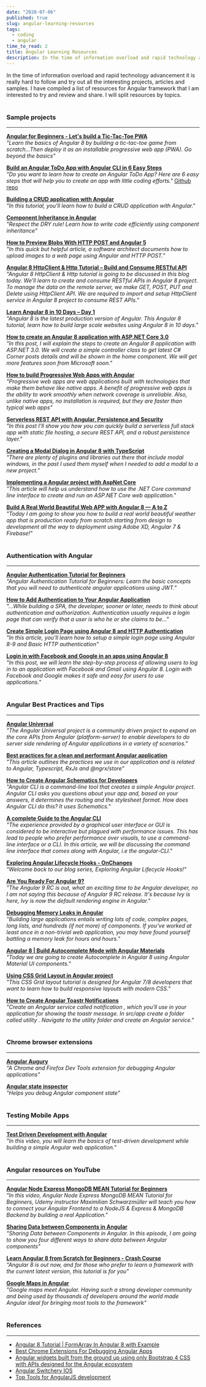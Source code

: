 ```yaml
---
date: "2020-07-06"
published: true
slug: angular-learning-resources
tags:
  - coding
  - angular
time_to_read: 2
title: Angular Learning Resources
description: In the time of information overload and rapid technology advancement it is really hard to follow and try out all the interesting projects, articles and samples.
---
```


In the time of information overload and rapid technology advancement it is really hard to follow and try out all the interesting projects, articles and samples. I have compiled a list of resources for Angular framework that I am interested to try and review and share. I will split resources by topics.
<br>
<br>

### Sample projects

---

**[Angular for Beginners - Let's build a Tic-Tac-Toe PWA](https://school.geekwall.in/p/S15Y_x7vr/angular-for-beginners-let-s-build-a-tic-tac-toe-pwa)**<br>
_"Learn the basics of Angular 8 by building a tic-tac-toe game from scratch...Then deploy it as an installable progressive web app (PWA). Go beyond the basics"_

**[Build an Angular ToDo App with Angular CLI in 6 Easy Steps](http://www.teclogiq.com/blog/angular-todo-application/)**<br>
_"Do you want to learn how to create an Angular ToDo App? Here are 6 easy steps that will help you to create an app with little coding efforts."_ [Github repo](https://github.com/sanjay-patel/angular-todo-app)

**[Building a CRUD application with Angular](https://codequs.com/p/rkD7M44FN/building-a-crud-application-with-angular)**<br>
_"In this tutorial, you'll learn how to build a CRUD application with Angular."_

**[Component Inheritance in Angular](https://blog.bitsrc.io/component-inheritance-in-angular-acd1215d5dd8)**<br>
_"Respect the DRY rule! Learn how to write code efficiently using component inheritance"_

**[How to Preview Blobs With HTTP POST and Angular 5](https://dzone.com/articles/how-to-preview-blobs-with-http-post-and-angular-5)**<br>
_"In this quick but helpful article, a software architect documents how to upload images to a web page using Angular and HTTP POST."_

**[Angular 8 HttpClient & Http Tutorial – Build and Consume RESTful API](https://morioh.com/p/edce618ab14d)**<br>
_"Angular 8 HttpClient & Http tutorial is going to be discussed in this blog today. We’ll learn to create and consume RESTful APIs in Angular 8 project. To manage the data on the remote server, we make GET, POST, PUT and Delete using HttpClient API. We are required to import and setup HttpClient service in Angular 8 project to consume REST APIs."_

**[Learn Angular 8 in 10 Days – Day 1](https://morioh.com/p/f2ca487d1b4d)**<br>
_"Angular 8 is the latest production version of Angular. This Angular 8 tutorial, learn how to build large scale websites using Angular 8 in 10 days."_

**[How to create an Angular 8 application with ASP.NET Core 3.0](https://morioh.com/p/bb7bec313d4b)**<br>
_"In this post, I will explain the steps to create an Angular 8 application with ASP.NET 3.0. We will create a simple controller class to get latest C# Corner posts details and will be shown in the home component. We will get more features soon from Microsoft soon."_

**[How to build Progressive Web Apps with Angular](https://tinyurl.com/y7gc8f7v)**<br>
_"Progressive web apps are web applications built with technologies that make them behave like native apps. A benefit of progressive web apps is the ability to work smoothly when network coverage is unreliable. Also, unlike native apps, no installation is required, but they are faster than typical web apps"_

**[Serverless REST API with Angular, Persistence and Security](https://tinyurl.com/y8v7dmd2)**<br>
_"In this post I’ll show you how you can quickly build a serverless full stack app with static file hosting, a secure REST API, and a robust persistence layer."_

**[Creating a Modal Dialog in Angular 8 with TypeScript](https://morioh.com/p/f7c1eca2519e)**<br>
_"There are plenty of plugins and libraries out there that include modal windows, in the past I used them myself when I needed to add a modal to a new project."_

**[Implementing a Angular project with AspNet Core](https://tinyurl.com/y6twln4d)**<br>
_"This article will help us understand how to use the .NET Core command line interface to create and run an ASP.NET Core web application."_

**[Build A Real World Beautiful Web APP with Angular 8 — A to Z](https://morioh.com/p/90c9499be4d2)**<br>
_"Today I am going to show you how to build a real world beautiful weather app that is production ready from scratch starting from design to development all the way to deployment using Adobe XD, Angular 7 & Firebase!"_
<br>
<br>

### Authentication with Angular

---

**[Angular Authentication Tutorial for Beginners](https://codequs.com/p/rkZqonrOV/angular-authentication-tutorial-for-beginners)**<br>
_"Angular Authentication Tutorial for Beginners: Learn the basic concepts that you will need to authenticate angular applications using JWT."_

**[How to Add Authentication to Your Angular Application](https://morioh.com/p/ed3e227baa2e)**<br>
_"...While building a SPA, the developer, sooner or later, needs to think about authentication and authorization. Authentication usually requires a login page that can verify that a user is who he or she claims to be..."_

**[Create Simple Login Page using Angular 8 and HTTP Authentication](https://morioh.com/p/7da7955083ea)**<br>
_"In this article, you'll learn how to setup a simple login page using Angular 8-9 and Basic HTTP authentication"_

**[Login in with Facebook and Google in an apps using Angular 8](https://morioh.com/p/62cb11ccbf9e)**<br>
_"In this post, we will learn the step-by-step process of allowing users to log in to an application with Facebook and Gmail using Angular 8. Login with Facebook and Google makes it safe and easy for users to use applications."_
<br>
<br>

### Angular Best Practices and Tips

---

**[Angular Universal](https://github.com/angular/universal/blob/master/README.md)**<br>
_"The Angular Universal project is a community driven project to expand on the core APIs from Angular (platform-server) to enable developers to do server side rendering of Angular applications in a variety of scenarios."_

**[Best practices for a clean and performant Angular application](https://tinyurl.com/y8k2c8nn)**<br>
_"This article outlines the practices we use in our application and is related to Angular, Typescript, RxJs and @ngrx/store"_

**[How to Create Angular Schematics for Developers](https://morioh.com/p/17fc4abf1eca)**<br>
_"Angular CLI is a command-line tool that creates a simple Angular project. Angular CLI asks you questions about your app and, based on your answers, it determines the routing and the stylesheet format. How does Angular CLI do this? It uses Schematics."_

**[A complete Guide to the Angular CLI](https://morioh.com/p/4c5cadfe12b6)**<br>
_"The experience provided by a graphical user interface or GUI is considered to be interactive but plagued with performance issues. This has lead to people who prefer performance over visuals, to use a command-line interface or a CLI. In this article, we will be discussing the command line interface that comes along with Angular, i.e the angular-CLI."_

**[Exploring Angular Lifecycle Hooks - OnChanges](https://ultimatecourses.com/blog/exploring-angular-lifecycle-hooks-onchanges)**<br>
_"Welcome back to our blog series, Exploring Angular Lifecycle Hooks!"_

**[Are You Ready For Angular 9?](https://morioh.com/p/54630ff3176d)**<br>
_"The Angular 9 RC is out, what an exciting time to be Angular developer, no I am not saying this because of Angular 9 RC release. It's because Ivy is here, Ivy is now the default rendering engine in Angular."_

**[Debugging Memory Leaks in Angular](https://morioh.com/p/e4009f12c587)**<br>
_"Building large applications entails writing lots of code, complex pages, long lists, and hundreds (if not more) of components. If you’ve worked at least once in a non-trivial web application, you may have found yourself battling a memory leak for hours and hours."_

**[Angular 8 | Build Autocomplete Mode with Angular Materials](https://morioh.com/p/73ff58a9d2c9)**<br>
_"Today we are going to create Autocomplete in Angular 8 using Angular Material UI components."_

**[Using CSS Grid Layout in Angular project](https://morioh.com/p/16d26d9500c5)**<br>
_"This CSS Grid layout tutorial is designed for Angular 7/8 developers that want to learn how to build responsive layouts with modern CSS."_

**[How to Create Angular Toastr Notifications](https://tinyurl.com/y92597bl)**<br>
_"Create an Angular service called notification , which you'll use in your application for showing the toastr message. In src/app create a folder called utility . Navigate to the utility folder and create an Angular service."_
<br>
<br>

### Chrome browser extensions

---

**[Angular Augury](https://augury.rangle.io/)**<br>
_"A Chrome and Firefox Dev Tools extension for debugging Angular applications"_

**[Angular state inspector](https://tinyurl.com/y3sktkwh)**<br>
_"Helps you debug Angular component state"_
<br>
<br>

### Testing Mobile Apps

---

**[Test Driven Development with Angular](https://school.geekwall.in/p/Hk2h1hp-B/test-driven-development-with-angular)**<br>
_"In this video, you will learn the basics of test-driven development while building a simple Angular web application."_
<br>
<br>

### Angular resources on YouTube

---

**[Angular Node Express MongoDB MEAN Tutorial for Beginners](https://codequs.com/p/HJEKLQNSB/angular-node-express-mongodb-mean-tutorial-for-beginners)**<br>
_"In this video, Angular Node Express MongoDB MEAN Tutorial for Beginners, Udemy instructor Maximilian Schwarzmüller will teach you how to connect your Angular Frontend to a NodeJS & Express & MongoDB Backend by building a real Application."_

**[Sharing Data between Components in Angular](https://school.geekwall.in/p/S1dUX1ZLr/sharing-data-between-components-in-angular)**<br>
_"Sharing Data between Components in Angular. In this episode, I am going to show you four different ways to share data between Angular components"_

**[Learn Angular 8 from Scratch for Beginners - Crash Course](https://tinyurl.com/y7nahnwg)**<br>
_"Angular 8 is out now, and for those who prefer to learn a framework with the current latest version, this tutorial is for you"_

**[Google Maps in Angular](https://tinyurl.com/yc8urbnh)**<br>
_"Google maps meet Angular. Having such a strong developer community and being used by thousands of developers around the world made Angular ideal for bringing most tools to the framework"_
<br>
<br>

### References

---

- [Angular 8 Tutorial | FormArray In Angular 8 with Example](https://morioh.com/p/dc64d2d22774)
- [Best Chrome Extensions For Debugging Angular Apps](https://tinyurl.com/y3sktkwh)
- [Angular widgets built from the ground up using only Bootstrap 4 CSS with APIs designed for the Angular ecosystem](https://ng-bootstrap.github.io/)
- [Angular Switchery IOS](https://github.com/zainzafar90/angular-switchery-ios#readme)
- [Top Tools for AngularJS development](https://dzone.com/articles/top-tools-for-angularjs-development)
